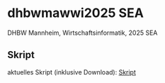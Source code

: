 # dhbwmawwi2025 SEA
DHBW Mannheim, Wirtschaftsinformatik, 2025 SEA

## Skript
aktuelles Skript (inklusive Download): [Skript](https://matthiasbergneels.github.io/md-scripts/)
